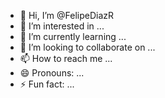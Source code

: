 - 👋 Hi, I’m @FelipeDiazR
- 👀 I’m interested in ...
- 🌱 I’m currently learning ...
- 💞️ I’m looking to collaborate on ...
- 📫 How to reach me ...
- 😄 Pronouns: ...
- ⚡ Fun fact: ...

<!---
FelipeDiazR/FelipeDiazR is a ✨ special ✨ repository because its `README.md` (this file) appears on your GitHub profile.
You can click the Preview link to take a look at your changes.
--->
